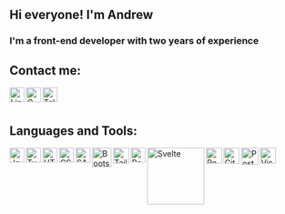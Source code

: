 ## Hi everyone! I'm Andrew

### I'm a front-end developer with two years of experience

## Contact me:

[<img align="left" alt="LinkedIn" width="26px" target="_blank" src="https://cdn.jsdelivr.net/npm/simple-icons@7.4.0/icons/linkedin.svg" />](https://www.linkedin.com/in/andrey-khorsun-40b4a8244/)
<a target="_blank" href="mailto:andrewkhorsun@gmail.com"><img align="left" alt="Gmail" width="26px" src="https://cdn.jsdelivr.net/npm/simple-icons@7.4.0/icons/gmail.svg" /></a>
[<img align="left" alt="Telegram" width="26px" src="https://cdn.jsdelivr.net/npm/simple-icons@7.4.0/icons/telegram.svg" />](https://t.me/AndrewKhorsun)


<br />
<br />


## Languages and Tools:
<img align="left" alt="JavaScript" width="26px" src="https://static-00.iconduck.com/assets.00/javascript-js-icon-512x512-q3igwln6.png" />
<img align="left" alt="TypeScript" width="26px" src="https://static-00.iconduck.com/assets.00/typescript-icon-icon-512x512-yh0yu3ta.png" />
<img align="left" alt="HTML" width="26px" src="https://static-00.iconduck.com/assets.00/file-type-html-icon-451x512-vzyw6pa7.png" />
<img align="left" alt="CSS" width="26px" src="https://static-00.iconduck.com/assets.00/file-type-css-icon-451x512-eftbqujz.png" />
<img align="left" alt="SASS" width="26px" src="https://static-00.iconduck.com/assets.00/file-type-sass-icon-512x384-8hcyam61.png" />
<img align="left" alt="Bootstrap" width="34px" src="https://getbootstrap.com/docs/5.2/assets/brand/bootstrap-logo-shadow.png" />
<img align="left" alt="Tailwind CSS" width="28px" src="https://cdn.worldvectorlogo.com/logos/tailwind-css-2.svg" />
<img align="left" alt="React" width="26px" src="https://static-00.iconduck.com/assets.00/react-icon-512x456-2ynx529a.png" />
<img align="left" alt="Svelte" width="100px" src="https://svelte.dev/svelte-logo-horizontal.svg" />
<img align="left" alt="Redux" width="28px" src="https://static-00.iconduck.com/assets.00/redux-original-icon-512x487-gnglwkuf.png" />
<img align="left" alt="Git" width="28px" src="https://static-00.iconduck.com/assets.00/git-icon-512x512-61zfmvxk.png" />
<img align="left" alt="PostgreSQL" width="30px" src="https://static-00.iconduck.com/assets.00/postgresql-icon-497x512-wlm3keth.png" />
<img align="left" alt="Visual Studio Code" width="28px" src="https://static-00.iconduck.com/assets.00/file-type-vscode-icon-512x508-376y62ux.png" />
